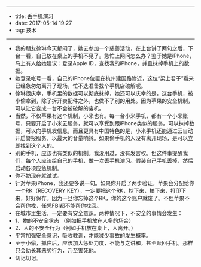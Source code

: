 - --
- title: 丢手机演习
- date: 2017-05-14 19:27
- tag: 技术
- --
- 我的朋友徐琳今天郁闷了，她去参加一个慈善活动，在上台讲了两句之后，下台一看，自己放在桌上的手机不见了。急忙上网问怎么办？鉴于她是iPhone，马上有人给她建议：登录Apple ID，查找我的iPhone，并且抹掉手机上的数据。
- 她登录帐号一看，自己的iPhone位置在杭州建国路附近，这位“梁上君子”看来已经急匆匆离开了现场，忙不迭准备找个手机店破解呢。
- 徐琳很庆幸，手机里的数据可以彻底抹掉，她还可以庆幸的是，这台手机，被小偷拿到，除了拆开卖配件之外，也做不了别的用处。因为苹果的安全机制，可以让它变成一台不会被破解的废机。
- 当然，不仅苹果有这个机制，小米也有。每一台小米手机，都有一个小米账号，只要开启了小米云服务，就可以享受到跟iPhone类似的服务。可以抹掉数据，可以向手机发信息，而且更具有中国特色的是，小米手机还能通过云自动开启警报服务，以最大的音量响铃。如果偷手机的人没有离开现场，是可以立即找到这个人的。
- 别的手机，应该也有类似的机制。我没用过，没有发言权。但这件事提醒我们，每个人应该给自己的手机，做一次丢手机演习。假装自己手机丢掉，然后启动各项应急机制。
- 你不妨现在就试试。
- 针对苹果iPhone，我还要多说一句。如果你开启了两步验证，苹果会分配给你一个RK（RECOVERY KEY），一定要把这个RK，抄下来，拍下来，打印下来，好好保存。因为一旦你忘掉这个RK，你的这个账户就废了。不但苹果不会帮你找，任凭FBI都不能帮你找回。
- 在城市里生活，一定要有安全意识。两种情况下，不安全的事情会发生：
- 1、物的不安全状态 （例如把手机放在人多的场合）
- 2、人的不安全行为（例如手机放在桌上，人离开。）
- 平常加强安全意识，吸收教训，才能减少事故的发生概率。
- 至于小偷，抓住后，应该加大惩处力度，不能与之讲和，甚至赎回手机。那样只会助长其恶劣行为，乃至害死他。
- 切记切记。
